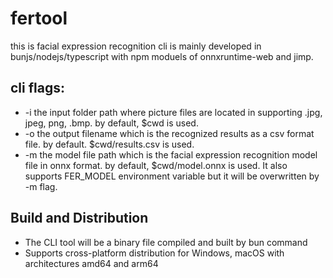 # fertool
this is facial expression recognition cli is mainly developed in bunjs/nodejs/typescript with npm moduels of onnxruntime-web and jimp.
## cli flags:
- -i the input folder path where picture files are located in supporting .jpg, jpeg, png, .bmp. by default, $cwd is used.
- -o the output filename which is the recognized results as a csv format file. by default. $cwd/results.csv is used.
- -m the model file path which is the facial expression recognition model file in onnx format. by default, $cwd/model.onnx is used. It also supports FER_MODEL environment variable but it will be overwritten by -m flag.

## Build and Distribution
- The CLI tool will be a binary file compiled and built by bun command
- Supports cross-platform distribution for Windows, macOS with architectures amd64 and arm64
